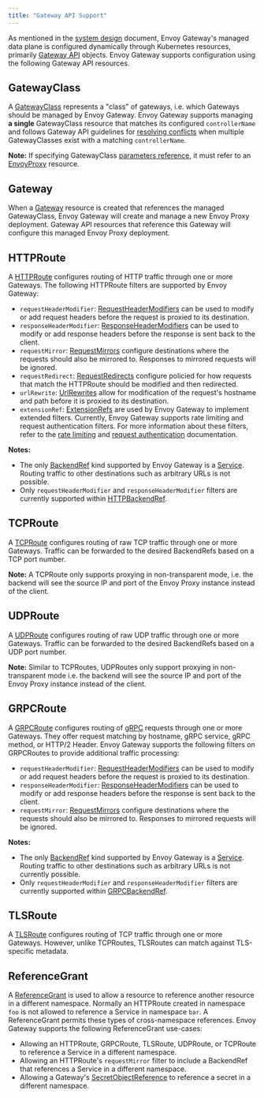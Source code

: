 ```yaml
---
title: "Gateway API Support"
---
```


As mentioned in the [system design][] document, Envoy Gateway's managed data plane is configured dynamically through
Kubernetes resources, primarily [Gateway API][] objects. Envoy Gateway supports configuration using the following Gateway API resources.

## GatewayClass

A [GatewayClass][] represents a "class" of gateways, i.e. which Gateways should be managed by Envoy Gateway.
Envoy Gateway supports managing __a single__ GatewayClass resource that matches its configured `controllerName` and
follows Gateway API guidelines for [resolving conflicts][] when multiple GatewayClasses exist with a matching
`controllerName`.

__Note:__ If specifying GatewayClass [parameters reference][], it must refer to an [EnvoyProxy][] resource.

## Gateway

When a [Gateway][] resource is created that references the managed GatewayClass, Envoy Gateway will create and manage a
new Envoy Proxy deployment. Gateway API resources that reference this Gateway will configure this managed Envoy Proxy
deployment.

## HTTPRoute

A [HTTPRoute][] configures routing of HTTP traffic through one or more Gateways. The following HTTPRoute filters are
supported by Envoy Gateway:

- `requestHeaderModifier`: [RequestHeaderModifiers][http-filter]
  can be used to modify or add request headers before the request is proxied to its destination.
- `responseHeaderModifier`: [ResponseHeaderModifiers][http-filter]
  can be used to modify or add response headers before the response is sent back to the client.
- `requestMirror`: [RequestMirrors][http-filter]
  configure destinations where the requests should also be mirrored to. Responses to mirrored requests will be ignored.
- `requestRedirect`: [RequestRedirects][http-filter]
  configure policied for how requests that match the HTTPRoute should be modified and then redirected.
- `urlRewrite`: [UrlRewrites][http-filter]
  allow for modification of the request's hostname and path before it is proxied to its destination.
- `extensionRef`: [ExtensionRefs][] are used by Envoy Gateway to implement extended filters. Currently, Envoy Gateway
  supports rate limiting and request authentication filters. For more information about these filters, refer to the
  [rate limiting][] and [request authentication][] documentation.

__Notes:__
- The only [BackendRef][] kind supported by Envoy Gateway is a [Service][]. Routing traffic to other destinations such
  as arbitrary URLs is not possible.
- Only `requestHeaderModifier` and `responseHeaderModifier` filters are currently supported within [HTTPBackendRef][].

## TCPRoute

A [TCPRoute][] configures routing of raw TCP traffic through one or more Gateways. Traffic can be forwarded to the
desired BackendRefs based on a TCP port number.

__Note:__ A TCPRoute only supports proxying in non-transparent mode, i.e. the backend will see the source IP and port of
the Envoy Proxy instance instead of the client.

## UDPRoute

A [UDPRoute][] configures routing of raw UDP traffic through one or more Gateways. Traffic can be forwarded to the
desired BackendRefs based on a UDP port number.

__Note:__ Similar to TCPRoutes, UDPRoutes only support proxying in non-transparent mode i.e. the backend will see the
source IP and port of the Envoy Proxy instance instead of the client.

## GRPCRoute

A [GRPCRoute][] configures routing of [gRPC][] requests through one or more Gateways. They offer request matching by
hostname, gRPC service, gRPC method, or HTTP/2 Header. Envoy Gateway supports the following filters on GRPCRoutes to
provide additional traffic processing:

- `requestHeaderModifier`: [RequestHeaderModifiers][grpc-filter]
  can be used to modify or add request headers before the request is proxied to its destination.
- `responseHeaderModifier`: [ResponseHeaderModifiers][grpc-filter]
  can be used to modify or add response headers before the response is sent back to the client.
- `requestMirror`: [RequestMirrors][grpc-filter]
  configure destinations where the requests should also be mirrored to. Responses to mirrored requests will be ignored.

__Notes:__
- The only [BackendRef][grpc-filter] kind supported by Envoy Gateway is a [Service][]. Routing traffic to other
  destinations such as arbitrary URLs is not currently possible.
- Only `requestHeaderModifier` and `responseHeaderModifier` filters are currently supported within [GRPCBackendRef][].

## TLSRoute

A [TLSRoute][] configures routing of TCP traffic through one or more Gateways. However, unlike TCPRoutes, TLSRoutes
can match against TLS-specific metadata.

## ReferenceGrant

A [ReferenceGrant][] is used to allow a resource to reference another resource in a different namespace. Normally an
HTTPRoute created in namespace `foo` is not allowed to reference a Service in namespace `bar`. A ReferenceGrant permits
these types of cross-namespace references. Envoy Gateway supports the following ReferenceGrant use-cases:

- Allowing an HTTPRoute, GRPCRoute, TLSRoute, UDPRoute, or TCPRoute to reference a Service in a different namespace.
- Allowing an HTTPRoute's `requestMirror` filter to include a BackendRef that references a Service in a different
  namespace.
- Allowing a Gateway's [SecretObjectReference][] to reference a secret in a different namespace.

[system design]: ../../../contributions/design/system-design
[Gateway API]: https://gateway-api.sigs.k8s.io/
[GatewayClass]: https://gateway-api.sigs.k8s.io/reference/spec#gateway.networking.k8s.io/v1.GatewayClass
[parameters reference]: https://gateway-api.sigs.k8s.io/reference/spec#gateway.networking.k8s.io/v1.ParametersReference
[Gateway]: https://gateway-api.sigs.k8s.io/reference/spec#gateway.networking.k8s.io/v1.Gateway
[HTTPRoute]: https://gateway-api.sigs.k8s.io/reference/spec#gateway.networking.k8s.io/v1.HTTPRoute
[Service]: https://kubernetes.io/docs/concepts/services-networking/service/
[BackendRef]: https://gateway-api.sigs.k8s.io/reference/spec#gateway.networking.k8s.io/v1.BackendRef
[HTTPBackendRef]: https://gateway-api.sigs.k8s.io/reference/spec#gateway.networking.k8s.io/v1.HTTPBackendRef
[TCPRoute]: https://gateway-api.sigs.k8s.io/reference/spec#gateway.networking.k8s.io/v1alpha2.TCPRoute
[UDPRoute]: https://gateway-api.sigs.k8s.io/reference/spec#gateway.networking.k8s.io/v1alpha2.UDPRoute
[GRPCRoute]: https://gateway-api.sigs.k8s.io/reference/spec#gateway.networking.k8s.io/v1alpha2.GRPCRoute
[GRPCBackendRef]: https://gateway-api.sigs.k8s.io/reference/spec#gateway.networking.k8s.io/v1.GRPCBackendRef
[gRPC]: https://grpc.io/
[TLSRoute]: https://gateway-api.sigs.k8s.io/reference/spec#gateway.networking.k8s.io/v1alpha2.TLSRoute
[ReferenceGrant]: https://gateway-api.sigs.k8s.io/reference/spec#gateway.networking.k8s.io/v1alpha2.ReferenceGrant
[SecretObjectReference]: https://gateway-api.sigs.k8s.io/reference/spec#gateway.networking.k8s.io/v1.SecretObjectReference
[rate limiting]: ../../../contributions/design/rate-limit
[request authentication]: ../security/jwt-authentication
[EnvoyProxy]: ../../../api/extension_types#envoyproxy
[resolving conflicts]: https://gateway-api.sigs.k8s.io/concepts/guidelines/?h=conflict#conflicts
[ExtensionRefs]: https://gateway-api.sigs.k8s.io/reference/spec#gateway.networking.k8s.io/v1.HTTPRouteFilterType
[grpc-filter]: https://gateway-api.sigs.k8s.io/reference/spec#gateway.networking.k8s.io/v1alpha2.GRPCRouteFilter
[http-filter]: https://gateway-api.sigs.k8s.io/reference/spec#gateway.networking.k8s.io/v1.HTTPRouteFilter
